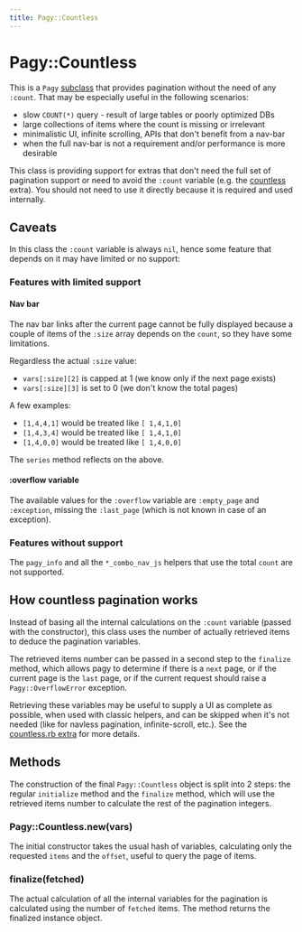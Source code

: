 ```yaml
---
title: Pagy::Countless
---
```

# Pagy::Countless

This is a `Pagy` [subclass](https://github.com/ddnexus/pagy/blob/master/lib/pagy/countless.rb) that provides pagination without the need of any `:count`. That may be especially useful in the following scenarios:

 - slow `COUNT(*)` query - result of large tables or poorly optimized DBs
 - large collections of items where the count is missing or irrelevant
 - minimalistic UI, infinite scrolling, APIs that don't benefit from a nav-bar
 - when the full nav-bar is not a requirement and/or performance is more desirable

This class is providing support for extras that don't need the full set of pagination support or need to avoid the `:count` variable (e.g. the [countless](../extras/countless.md) extra). You should not need to use it directly because it is required and used internally.

## Caveats

In this class the `:count` variable is always `nil`, hence some feature that depends on it may have limited or no support:

### Features with limited support

#### Nav bar

The nav bar links after the current page cannot be fully displayed because a couple of items of the `:size` array depends on the `count`, so they have some limitations.

 Regardless the actual `:size` value:

- `vars[:size][2]` is capped at 1 (we know only if the next page exists)
- `vars[:size][3]` is set to 0 (we don't know the total pages)

A few examples:

- `[1,4,4,1]` would be treated like `[ 1,4,1,0]`
- `[1,4,3,4]` would be treated like `[ 1,4,1,0]`
- `[1,4,0,0]` would be treated like `[ 1,4,0,0]`

The `series` method reflects on the above.

#### :overflow variable

The available values for the `:overflow` variable are `:empty_page` and `:exception`, missing the `:last_page` (which is not known in case of an exception).

### Features without support

The `pagy_info` and all the `*_combo_nav_js` helpers that use the total `count` are not supported.

## How countless pagination works

Instead of basing all the internal calculations on the `:count` variable (passed with the constructor), this class uses the number of actually retrieved items to deduce the pagination variables.

The retrieved items number can be passed in a second step to the `finalize` method, which allows pagy to determine if there is a `next` page, or if the current page is the `last` page, or if the current request should raise a `Pagy::OverflowError` exception.
          
Retrieving these variables may be useful to supply a UI as complete as possible, when used with classic helpers, and can be skipped when it's not needed (like for navless pagination, infinite-scroll, etc.). See the [countless.rb extra](https://github.com/ddnexus/pagy/blob/master/lib/pagy/extras/countless.rb) for more details.

## Methods

The construction of the final `Pagy::Countless` object is split into 2 steps: the regular `initialize` method and the `finalize` method, which will use the retrieved items number to calculate the rest of the pagination integers.

### Pagy::Countless.new(vars)

The initial constructor takes the usual hash of variables, calculating only the requested `items` and the `offset`, useful to query the page of items.

### finalize(fetched)

The actual calculation of all the internal variables for the pagination is calculated using the number of `fetched` items. The method returns the finalized instance object.
